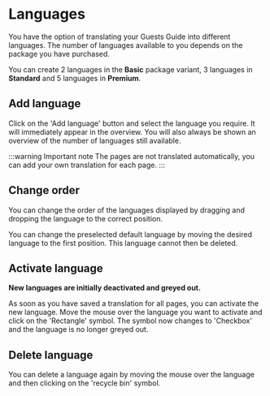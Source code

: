 # Languages

You have the option of translating your Guests Guide into different languages. The number of languages available to you depends on the package you have purchased.

You can create 2 languages in the **Basic** package variant, 3 languages in **Standard** and 5 languages in **Premium**.

## Add language

Click on the 'Add language' button and select the language you require. It will immediately appear in the overview. You will also always be shown an overview of the number of languages still available.

:::warning Important note
The pages are not translated automatically, you can add your own translation for each page.
:::

## Change order

You can change the order of the languages displayed by dragging and dropping the language to the correct position.

You can change the preselected default language by moving the desired language to the first position. This language cannot then be deleted.

## Activate language

**New languages are initially deactivated and greyed out.**

As soon as you have saved a translation for all pages, you can activate the new language. Move the mouse over the language you want to activate and click on the 'Rectangle' symbol. The symbol now changes to 'Checkbox' and the language is no longer greyed out.

## Delete language

You can delete a language again by moving the mouse over the language and then clicking on the 'recycle bin' symbol.
